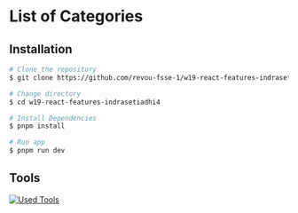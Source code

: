 # List of Categories

## Installation

```bash
# Clone the repository
$ git clone https://github.com/revou-fsse-1/w19-react-features-indrasetiadhi4.git

# Change directory
$ cd w19-react-features-indrasetiadhi4

# Install Dependencies
$ pnpm install

# Run app
$ pnpm run dev
```

## Tools

[![Used Tools](https://skillicons.dev/icons?i=ts,react,vite,git,github)](https://skillicons.dev)
